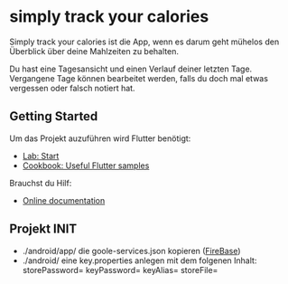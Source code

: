 # simply track your calories

Simply track your calories ist die App, wenn es darum geht mühelos den Überblick über deine Mahlzeiten zu behalten.

Du hast eine Tagesansicht und einen Verlauf deiner letzten Tage. Vergangene Tage können bearbeitet werden, falls du doch mal etwas vergessen oder falsch notiert hat.

## Getting Started

Um das Projekt auzuführen wird Flutter benötigt:

- [Lab: Start](https://flutter.dev/docs/get-started/install)
- [Cookbook: Useful Flutter samples](https://flutter.dev/docs/cookbook)

Brauchst du Hilf:
- [Online documentation](https://flutter.dev/docs)

## Projekt INIT

- ./android/app/ die goole-services.json kopieren ([FireBase](https://console.firebase.google.com/))
- ./android/ eine key.properties anlegen mit dem folgenen Inhalt:
    storePassword= <storepassword>
    keyPassword= <keypassword>
    keyAlias= <alias>
    storeFile= <pfad of key>
